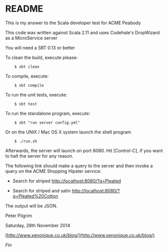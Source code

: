 README
======================


This is my answer to the Scala developer test for ACME Peabody


This code was written against Scala 2.11 and uses Codehale's DropWizard as a MicroService server

You will need a SBT 0.13 or better

To clean the build, execute please:

```
    $ sbt clean
```

To compile, execute:

```
    $ sbt compile
```


To run the unit tests, execute:
```
    $ sbt test
```

To run the standalone program, execute:
```
    $ sbt "run server config.yml"
```

Or on the UNIX / Mac OS X system launch the shell program

```
    $ ./run.sh
```


Afterwards, the server will launch on port 8080. Hit [Control-C], if you want to halt the server for any reason.

The following link should make a query to the server and then invoke a query on the ACME Shopping Hipster service:

- Search for striped [http://localhost:8080/?q=Pleated](http://localhost:8080/?q=Pleated)

- Search for striped and satin [http://localhost:8080/?q=Pleated%20Cotton](http://localhost:8080/?q=Pleated%20Cotton)

The output will be JSON.



Peter Pilgrim

Saturday, 28th November 2014

[http://www.xenonique.co.uk/blog/](http://www.xenonique.co.uk/blog/)


*Fin*
